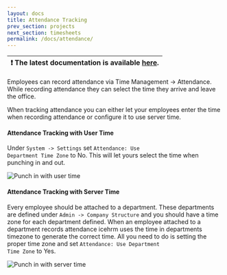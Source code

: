 ```yaml
---
layout: docs
title: Attendance Tracking
prev_section: projects
next_section: timesheets
permalink: /docs/attendance/
---
```


| :exclamation:  The latest documentation is available [here](https://icehrm.com/explore/docs-category/time-and-attendance/).   |
|-----------------------------------------|

Employees can record attendance via Time Management -> Attendance. While recording attendance they can select the time they arrive and leave the office.

When tracking attendance you can either let your employees enter the time when recording attendance or configure it to use server time.

#### Attendance Tracking with User Time

Under <code>System -> Settings</code> set <code>Attendance: Use Department Time Zone</code> to No. This will let yours select the time when
punching in and out.

![Punch in with user time](https://icehrm.com/explore/wp-content/uploads/2022/09/Untitled-design-72.png)

#### Attendance Tracking with Server Time

Every employee should be attached to a department. These departments are defined under <code>Admin -> Company Structure</code> and
you should have a time zone for each department defined. When an employee attached to a department records attendance
icehrm uses the time in departments timezone to generate the correct time. All you need to do is setting the proper
time zone and set <code>Attendance: Use Department Time Zone</code> to Yes.

![Punch in with server time](https://icehrm.com/explore/wp-content/uploads/2022/09/Untitled-design-73.png)
